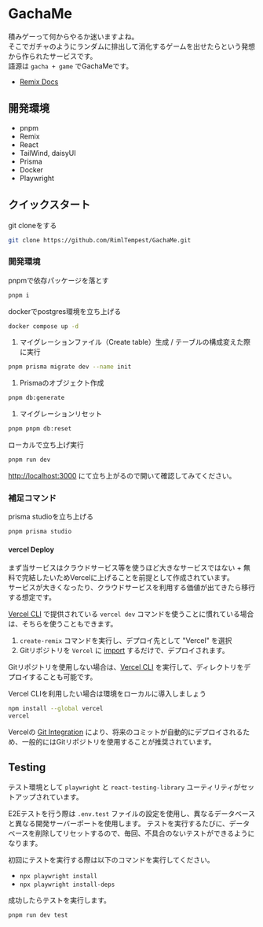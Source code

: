 # GachaMe

積みゲーって何からやるか迷いますよね。  
そこでガチャのようにランダムに排出して消化するゲームを出せたらという発想から作られたサービスです。  
語源は `gacha + game` でGachaMeです。

- [Remix Docs](https://remix.run/docs)

## 開発環境

- pnpm
- Remix
- React
- TailWind, daisyUI
- Prisma
- Docker
- Playwright

## クイックスタート

git cloneをする

```bash
git clone https://github.com/RimlTempest/GachaMe.git
```

### 開発環境

pnpmで依存パッケージを落とす

```bash
pnpm i
```

dockerでpostgres環境を立ち上げる

```bash
docker compose up -d
```

1. マイグレーションファイル（Create table）生成 / テーブルの構成変えた際に実行

```bash
pnpm prisma migrate dev --name init
```

1. Prismaのオブジェクト作成

```bash
pnpm db:generate
```

1. マイグレーションリセット

```bash
pnpm pnpm db:reset
```

ローカルで立ち上げ実行

```bash
pnpm run dev
```

[http://localhost:3000](http://localhost:3000) にて立ち上がるので開いて確認してみてください。

### 補足コマンド

prisma studioを立ち上げる

```bash
pnpm prisma studio
```

#### vercel Deploy

まず当サービスはクラウドサービス等を使うほど大きなサービスではない + 無料で完結したいためVercelに上げることを前提として作成されています。  
サービスが大きくなったり、クラウドサービスを利用する価値が出てきたら移行する想定です。

[Vercel CLI](https://vercel.com/cli) で提供されている `vercel dev` コマンドを使うことに慣れている場合は、そちらを使うこともできます。

1. `create-remix` コマンドを実行し、デプロイ先として "Vercel" を選択
2. Gitリポジトリを `Vercel` に [import](https://vercel.com/new) するだけで、デプロイされます。

Gitリポジトリを使用しない場合は、[Vercel CLI](https://vercel.com/cli) を実行して、ディレクトリをデプロイすることも可能です。

Vercel CLIを利用したい場合は環境をローカルに導入しましょう

```bash
npm install --global vercel
vercel
```

Vercelの [Git Integration](https://vercel.com/docs/concepts/git) により、将来のコミットが自動的にデプロイされるため、一般的にはGitリポジトリを使用することが推奨されています。

## Testing

テスト環境として `playwright` と `react-testing-library` ユーティリティがセットアップされています。  

E2Eテストを行う際は `.env.test` ファイルの設定を使用し、異なるデータベースと異なる開発サーバーポートを使用します。
テストを実行するたびに、データベースを削除してリセットするので、毎回、不具合のないテストができるようになります。

初回にテストを実行する際は以下のコマンドを実行してください。

- `npx playwright install`
- `npx playwright install-deps`

成功したらテストを実行します。

```bash
pnpm run dev test
```
